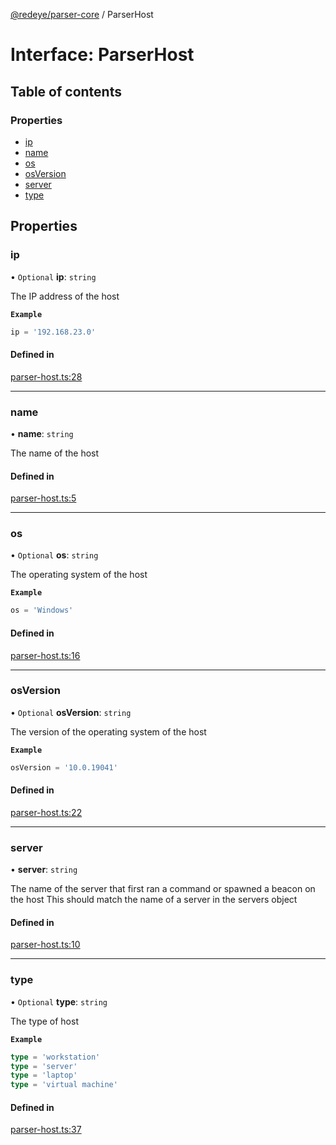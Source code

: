 [@redeye/parser-core](../index.md) / ParserHost

# Interface: ParserHost

## Table of contents

### Properties

- [ip](ParserHost.md#ip)
- [name](ParserHost.md#name)
- [os](ParserHost.md#os)
- [osVersion](ParserHost.md#osversion)
- [server](ParserHost.md#server)
- [type](ParserHost.md#type)

## Properties

### ip

• `Optional` **ip**: `string`

The IP address of the host

**`Example`**

```ts
ip = '192.168.23.0'
```

#### Defined in

[parser-host.ts:28](https://github.com/cisagov/RedEye/blob/9f9475cf/parsers/parser-core/src/parser-output/parser-host.ts#L28)

___

### name

• **name**: `string`

The name of the host

#### Defined in

[parser-host.ts:5](https://github.com/cisagov/RedEye/blob/9f9475cf/parsers/parser-core/src/parser-output/parser-host.ts#L5)

___

### os

• `Optional` **os**: `string`

The operating system of the host

**`Example`**

```ts
os = 'Windows'
```

#### Defined in

[parser-host.ts:16](https://github.com/cisagov/RedEye/blob/9f9475cf/parsers/parser-core/src/parser-output/parser-host.ts#L16)

___

### osVersion

• `Optional` **osVersion**: `string`

The version of the operating system of the host

**`Example`**

```ts
osVersion = '10.0.19041'
```

#### Defined in

[parser-host.ts:22](https://github.com/cisagov/RedEye/blob/9f9475cf/parsers/parser-core/src/parser-output/parser-host.ts#L22)

___

### server

• **server**: `string`

The name of the server that first ran a command or spawned a beacon on the host
This should match the name of a server in the servers object

#### Defined in

[parser-host.ts:10](https://github.com/cisagov/RedEye/blob/9f9475cf/parsers/parser-core/src/parser-output/parser-host.ts#L10)

___

### type

• `Optional` **type**: `string`

The type of host

**`Example`**

```ts
type = 'workstation'
type = 'server'
type = 'laptop'
type = 'virtual machine'
```

#### Defined in

[parser-host.ts:37](https://github.com/cisagov/RedEye/blob/9f9475cf/parsers/parser-core/src/parser-output/parser-host.ts#L37)
